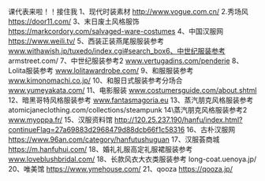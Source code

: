 课代表来啦！！接住我 1、现代时装素材 http://www.vogue.com.cn/ 2.秀场风 https://door11.com/ 3、末日废土风格服饰 https://markcordory.com/salvaged-ware-costumes 4、中国汉服网 https://www.weili.tv/ 5、西装正装燕尾服服装参考 www.withawish.jp/tuxedo/index.cgi#search_box6、中世纪服装参考 armstreet.com/ 7、中世纪服装参考2 www.vertugadins.com/penderie 8、Lolita服装参考 www.lolitawardrobe.com/ 9、和服服装参考 www.kimonomachi.co.jp/ 10、和服日式服装参考分场合 www.yumeyakata.com/ 11、电影服装 www.costumersguide.com/about.shtml 12、暗黑哥特风格服装参考 www.fantasmagoria.eu 13、蒸汽朋克风格服装参考 atomicjaneclothing.com/collections/steampunk 14\蒸汽朋克风格服装参考2 www.myoppa.fr/ 15、汉服资料馆 http://120.25.237.190/hanfu/index.html?continueFlag=27a69883d2968479d88dcb66f1c58316 16、古朴汉服网 https://www.96an.com/category/hanfutushuguan 17、汉服荟商城 https://m.hanfuhui.com/ 18、婚礼礼服高定礼服裙服装参考 www.loveblushbridal.com/ 18、长款风衣大衣类服装参考 long-coat.uenoya.jp/ 20、唯美馆 https://www.ymehouse.com/ 21、qooza https://qooza.jp/